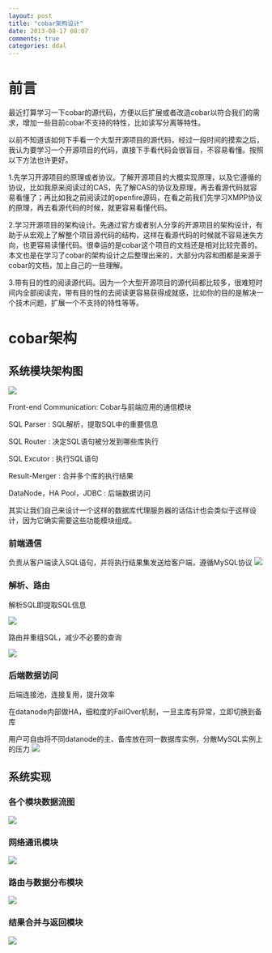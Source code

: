 ```yaml
---
layout: post
title: "cobar架构设计"
date: 2013-08-17 08:07
comments: true
categories: ddal
---
```

# 前言 #

最近打算学习一下cobar的源代码，方便以后扩展或者改造cobar以符合我们的需求，增加一些目前cobar不支持的特性，比如读写分离等特性。

以前不知道该如何下手看一个大型开源项目的源代码，经过一段时间的摸索之后，我认为要学习一个开源项目的代码，直接下手看代码会很盲目，不容易看懂。按照以下方法也许更好。

1.先学习开源项目的原理或者协议。了解开源项目的大概实现原理，以及它遵循的协议，比如我原来阅读过的CAS，先了解CAS的协议及原理，再去看源代码就容易看懂了；再比如我之前阅读过的openfire源码，在看之前我们先学习XMPP协议的原理，再去看源代码的时候，就更容易看懂代码。

2.学习开源项目的架构设计。先通过官方或者别人分享的开源项目的架构设计，有助于从宏观上了解整个项目源代码的结构，这样在看源代码的时候就不容易迷失方向，也更容易读懂代码。很幸运的是cobar这个项目的文档还是相对比较完善的。本文也是在学习了cobar的架构设计之后整理出来的，大部分内容和图都是来源于cobar的文档，加上自己的一些理解。

3.带有目的性的阅读源代码。因为一个大型开源项目的源代码都比较多，很难短时间内全部阅读完，带有目的性的去阅读更容易获得成就感，比如你的目的是解决一个技术问题，扩展一个不支持的特性等等。

# cobar架构 #
## 系统模块架构图 ##

![](http://code.alibabatech.com/wiki/download/attachments/7671891/WorkFlow.JPG?version=2&modificationDate=1340102728000)

Front-end Communication: Cobar与前端应用的通信模块

SQL Parser : SQL解析，提取SQL中的重要信息

SQL Router : 决定SQL语句被分发到哪些库执行

SQL Excutor : 执行SQL语句

Result-Merger : 合并多个库的执行结果

DataNode，HA Pool，JDBC : 后端数据访问

其实让我们自己来设计一个这样的数据库代理服务器的话估计也会类似于这样设计，因为它确实需要这些功能模块组成。


### 前端通信 ###
负责从客户端读入SQL语句，并将执行结果集发送给客户端，遵循MySQL协议
![](http://code.alibabatech.com/wiki/download/attachments/7671891/frontend2.JPG?version=1&modificationDate=1340093766000)

### 解析、路由 ###

解析SQL即提取SQL信息

![](http://code.alibabatech.com/wiki/download/attachments/7671891/parser-extract.jpg?version=1&modificationDate=1340093766000)

路由并重组SQL，减少不必要的查询

![](http://code.alibabatech.com/wiki/download/attachments/7671891/paser-reconstruct.JPG?version=2&modificationDate=1340096890000)

### 后端数据访问 ###
后端连接池，连接复用，提升效率

在datanode内部做HA，细粒度的FailOver机制，一旦主库有异常，立即切换到备库

用户可自由将不同datanode的主、备库放在同一数据库实例，分散MySQL实例上的压力
![](http://code.alibabatech.com/wiki/download/attachments/7671891/backend.JPG?version=4&modificationDate=1340103363000)

## 系统实现 ##

### 各个模块数据流图 ###
![](http://code.alibabatech.com/wiki/download/attachments/7671478/data+flow.jpg?version=1&modificationDate=1342764051000)

### 网络通讯模块 ###
![](http://code.alibabatech.com/wiki/download/attachments/7671478/thread+flow.jpg?version=3&modificationDate=1342754569000)

### 路由与数据分布模块 ###
![](http://code.alibabatech.com/wiki/download/attachments/7671478/router.jpg?version=1&modificationDate=1342754871000)


### 结果合并与返回模块 ###
![](http://code.alibabatech.com/wiki/download/attachments/7671478/merge.JPG?version=2&modificationDate=1342098245000)